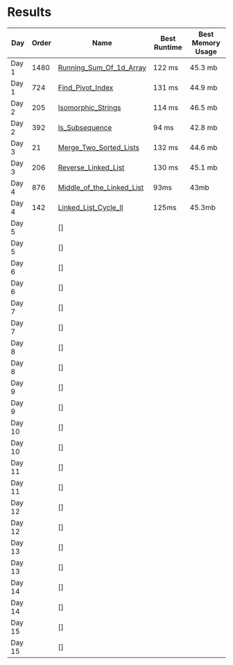 # Results

| Day    | Order | Name                        | Best Runtime | Best Memory Usage |
| ------ | ----- | --------------------------- | ------------ | ----------------- |
| Day 1  | 1480  | [Running_Sum_Of_1d_Array]   | 122 ms       | 45.3 mb           |
| Day 1  | 724   | [Find_Pivot_Index]          | 131 ms       | 44.9 mb           |
| Day 2  | 205   | [Isomorphic_Strings]        | 114 ms       | 46.5 mb           |
| Day 2  | 392   | [Is_Subsequence]            | 94 ms        | 42.8 mb           |
| Day 3  | 21    | [Merge_Two_Sorted_Lists]    | 132 ms       | 44.6 mb           |
| Day 3  | 206   | [Reverse_Linked_List]       | 130 ms       | 45.1 mb           |
| Day 4  | 876   | [Middle_of_the_Linked_List] | 93ms         | 43mb              |
| Day 4  | 142   | [Linked_List_Cycle_II]      | 125ms        | 45.3mb            |
| Day 5  |       | []                          |              |                   |
| Day 5  |       | []                          |              |                   |
| Day 6  |       | []                          |              |                   |
| Day 6  |       | []                          |              |                   |
| Day 7  |       | []                          |              |                   |
| Day 7  |       | []                          |              |                   |
| Day 8  |       | []                          |              |                   |
| Day 8  |       | []                          |              |                   |
| Day 9  |       | []                          |              |                   |
| Day 9  |       | []                          |              |                   |
| Day 10 |       | []                          |              |                   |
| Day 10 |       | []                          |              |                   |
| Day 11 |       | []                          |              |                   |
| Day 11 |       | []                          |              |                   |
| Day 12 |       | []                          |              |                   |
| Day 12 |       | []                          |              |                   |
| Day 13 |       | []                          |              |                   |
| Day 13 |       | []                          |              |                   |
| Day 14 |       | []                          |              |                   |
| Day 14 |       | []                          |              |                   |
| Day 15 |       | []                          |              |                   |
| Day 15 |       | []                          |              |                   |

<!-- Links -->
[Find_Pivot_Index]: ./0724-Find_Pivot_Index
[Running_Sum_Of_1d_Array]: ./1480-Running_Sum_of_1d_Array
[Isomorphic_Strings]: ./0205-Isomorphic_Strings
[Is_Subsequence]: ./0392-Is_Subsequence
[Merge_Two_Sorted_Lists]: ./0021-Merge_Two_Sorted_Lists/
[Reverse_Linked_List]: ./0206-Reverse_Linked_List/
[Middle_of_the_Linked_List]: ./0876-Middle_of_the_Linked_List/
[Linked_List_Cycle_II]: ./0142-Linked_List_Cycle_II/
